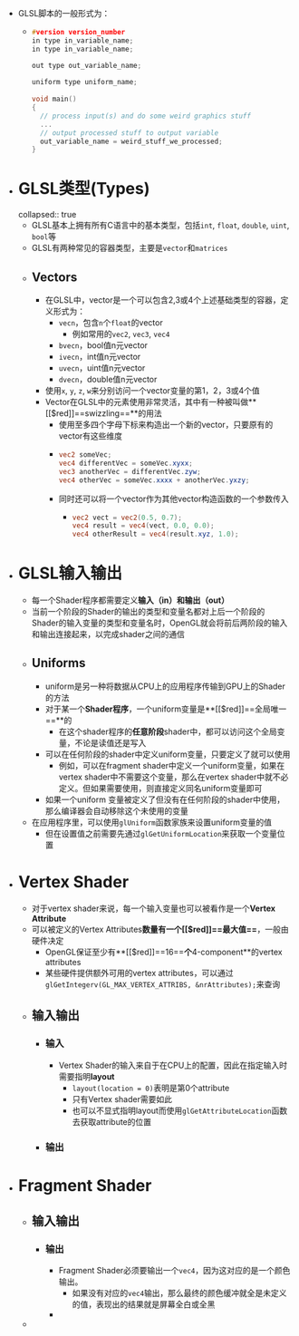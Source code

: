- GLSL脚本的一般形式为：
	- ```C
	  #version version_number
	  in type in_variable_name;
	  in type in_variable_name;
	  
	  out type out_variable_name;
	    
	  uniform type uniform_name;
	    
	  void main()
	  {
	    // process input(s) and do some weird graphics stuff
	    ...
	    // output processed stuff to output variable
	    out_variable_name = weird_stuff_we_processed;
	  }
	  ```
- # GLSL类型(Types)
  collapsed:: true
	- GLSL基本上拥有所有C语言中的基本类型，包括`int`, `float`, `double`, `uint`, `bool`等
	- GLSL有两种常见的容器类型，主要是`vector`和`matrices`
	- ## Vectors
		- 在GLSL中，vector是一个可以包含2,3或4个上述基础类型的容器，定义形式为：
			- `vecn`，包含`n`个`float`的vector
				- 例如常用的`vec2`, `vec3`, `vec4`
			- `bvecn`，bool值n元vector
			- `ivecn`，int值n元vector
			- `uvecn`，uint值n元vector
			- `dvecn`，double值n元vector
		- 使用`x`, `y`, `z`, `w`来分别访问一个vector变量的第1，2，3或4个值
		- Vector在GLSL中的元素使用非常灵活，其中有一种被叫做**[[$red]]==swizzling==**的用法
			- 使用至多四个字母下标来构造出一个新的vector，只要原有的vector有这些维度
			- ```GLSL
			  vec2 someVec;
			  vec4 differentVec = someVec.xyxx;
			  vec3 anotherVec = differentVec.zyw;
			  vec4 otherVec = someVec.xxxx + anotherVec.yxzy;
			  ```
			- 同时还可以将一个vector作为其他vector构造函数的一个参数传入
				- ```GLSL
				  vec2 vect = vec2(0.5, 0.7);
				  vec4 result = vec4(vect, 0.0, 0.0);
				  vec4 otherResult = vec4(result.xyz, 1.0);
				  ```
- # GLSL输入输出
	- 每一个Shader程序都需要定义**输入（in）**和**输出（out）**
	- 当前一个阶段的Shader的输出的类型和变量名都对上后一个阶段的Shader的输入变量的类型和变量名时，OpenGL就会将前后两阶段的输入和输出连接起来，以完成shader之间的通信
	- ## Uniforms
		- uniform是另一种将数据从CPU上的应用程序传输到GPU上的Shader的方法
		- 对于某一个**Shader程序**，一个uniform变量是**[[$red]]==全局唯一==**的
			- 在这个shader程序的**任意阶段**shader中，都可以访问这个全局变量，不论是读值还是写入
		- 可以在任何阶段的shader中定义uniform变量，只要定义了就可以使用
			- 例如，可以在fragment shader中定义一个uniform变量，如果在vertex shader中不需要这个变量，那么在vertex shader中就不必定义。但如果需要使用，则直接定义同名uniform变量即可
		- 如果一个uniform 变量被定义了但没有在任何阶段的shader中使用，那么编译器会自动移除这个未使用的变量
	- 在应用程序里，可以使用``glUniform``函数家族来设置uniform变量的值
		- 但在设置值之前需要先通过`glGetUniformLocation`来获取一个变量位置
- # Vertex Shader
	- 对于vertex shader来说，每一个输入变量也可以被看作是一个**Vertex Attribute**
	- 可以被定义的Vertex Attributes**数量有一个[[$red]]==最大值==**，一般由硬件决定
		- OpenGL保证至少有**[[$red]]==16==**个**4-component**的vertex attributes
		- 某些硬件提供额外可用的vertex attributes，可以通过
		  ``glGetIntegerv(GL_MAX_VERTEX_ATTRIBS, &nrAttributes);``来查询
	- ## 输入输出
		- ### 输入
			- Vertex Shader的输入来自于在CPU上的配置，因此在指定输入时需要指明**layout**
				- `layout(location = 0)`表明是第0个attribute
				- 只有Vertex shader需要如此
				- 也可以不显式指明layout而使用`glGetAttributeLocation`函数去获取attribute的位置
		- ### 输出
- # Fragment Shader
	- ## 输入输出
		- ### 输出
			- Fragment Shader必须要输出一个`vec4`，因为这对应的是一个颜色输出。
				- 如果没有对应的`vec4`输出，那么最终的颜色缓冲就全是未定义的值，表现出的结果就是屏幕全白或全黑
			-
	-